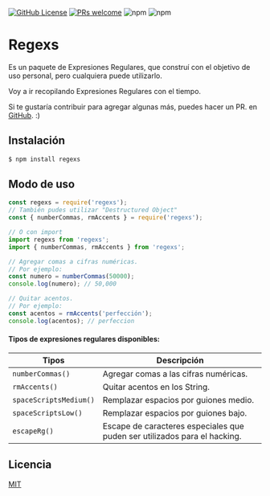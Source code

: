 [![GitHub License](https://img.shields.io/badge/license-MIT-blue.svg)](LICENSE)
[![PRs welcome](https://img.shields.io/badge/PRs-welcome-brightgreen.svg)]()
![npm](https://img.shields.io/npm/v/regexs)
![npm](https://img.shields.io/npm/dm/regexs)

# Regexs

Es un paquete de Expresiones Regulares, que construí con el objetivo de uso personal, pero cualquiera puede utilizarlo.

Voy a ir recopilando Expresiones Regulares con el tiempo.

Si te gustaría contribuir para agregar algunas más, puedes hacer un PR. en [GitHub](https://github.com/Franqsanz/regexs). :)

## Instalación

```sh
$ npm install regexs
```

## Modo de uso

```js
const regexs = require('regexs');
// También pudes utilizar "Destructured Object"
const { numberCommas, rmAccents } = require('regexs');

// O con import
import regexs from 'regexs';
import { numberCommas, rmAccents } from 'regexs';

// Agregar comas a cifras numéricas.
// Por ejemplo:
const numero = numberCommas(50000);
console.log(numero); // 50,000

// Quitar acentos.
// Por ejemplo:
const acentos = rmAccents('perfección');
console.log(acentos); // perfeccion
```

#### Tipos de expresiones regulares disponibles:

| Tipos                  | Descripción                                                               |
| ---------------------- | ------------------------------------------------------------------------- |
| `numberCommas()`       | Agregar comas a las cifras numéricas.                                     |
| `rmAccents()`          | Quitar acentos en los String.                                             |
| `spaceScriptsMedium()` | Remplazar espacios por guiones medio.                                     |
| `spaceScriptsLow()`    | Remplazar espacios por guiones bajo.                                      |
| `escapeRg()`           | Escape de caracteres especiales que puden ser utilizados para el hacking. |

## Licencia

[MIT](LICENSE)
